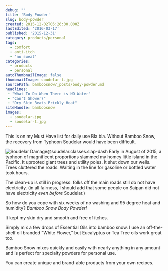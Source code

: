 ```yaml
---
debug: ""
title: 'Body Powder'
slug: body-powder
created: 2015-12-02T05:26:30.000Z
lastEdited: '2016-03-17'
published: '2015-12-31'
category: products/personal
tags:
  - comfort
  - anti-itch
  - 'no sweat'
categories:
  - products
  - personal
autoThumbnailImage: false
thumbnailImage: soudelar-t.jpg
sourcePath: bamboosnow/_posts/body-powder.md
headlines:
 - "What To Do When There is NO Water"
 - "Can't Shower?"
 - "Dry Skin Beats Prickly Heat"
siteHandle: bamboosnow
images:
  - soudelar.jpg
  - soudelar-t.jpg
---
```

This is on my Must Have list for daily use Bla bla.
Without Bamboo Snow, the recovery from Typhoon Soudelar would have been difficult.
<!-- excerpt -->
![Soudelar Damage@soudelar.classes.slap-dash]( @pathToMe/soudelar.jpg "No Power, No Water -- Lots of Sweat")
Early in August of 2015, a typhoon of magnificent proportions slammed my homey little island in the Pacific.  It uprooted giant trees and utility poles.  It shut down our wells.  Trees cluttered the roads.  Waiting in the line for gasoline or bottled water took hours.

The clean-up is still in progress: folks off the main roads still do not have electricity.  (in all fairness, I should add that some people on Saipan did not have electricity *even before* Soudelar.)

So how do you cope with six weeks of no washing and 95 degree heat and humidity? *Bamboo Snow Body Powder!*

It kept my skin dry and smooth and free of itches.

Simply mix a few drops of Essential Oils into bamboo snow.  I use an off-the-shelf oil branded "White Flower," but Eucalyptus or Tea Tree oils work great too.

Bamboo Snow mixes quickly and easily with nearly anything in any amount and is perfect for specialty powders for personal use.

You can create unique and brand-able products from your own recipes.
